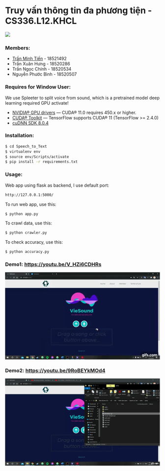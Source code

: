 # Truy vấn thông tin đa phương tiện - CS336.L12.KHCL

![](https://portal.uit.edu.vn/Styles/profi/images/logo186x150.png)

### Members:
* [Trần Minh Tiến] - 18521492
* Trần Xuân Hưng - 18520286
* Trần Ngọc Chính - 18520534
* Nguyễn Phước Bình - 18520507

### Requires for Window User:

We use Spleeter to split voice from sound, which is a pretrained model deep learning required GPU activate!

* [NVIDIA® GPU drivers](https://www.nvidia.com/download/index.aspx?lang=en-us) — CUDA® 11.0 requires 450.x or higher.
* [CUDA® Toolkit](https://developer.nvidia.com/cuda-toolkit-archive) — TensorFlow supports CUDA® 11 (TensorFlow >= 2.4.0)
* [cuDNN SDK 8.0.4](https://developer.nvidia.com/cudnn)

### Installation:

```sh
$ cd Speech_to_Text
$ virtualenv env
$ source env/Scripts/activate
$ pip install -r requirements.txt
```

### Usage:

Web app using flask as backend, I use default port:

```sh
http://127.0.0.1:5000/
```

To run web app, use this:
```sh
$ python app.py
```

To crawl data, use this:
```sh
$ python crawler.py
```

To check accuracy, use this:
```sh
$ python accuracy.py
```

### Demo1: https://youtu.be/V_HZi6CDHRs

[![demo1](demo1.gif)](https://youtu.be/V_HZi6CDHRs)

### Demo2: https://youtu.be/9RoBEYkMOd4

[![demo2](demo2.gif)](https://youtu.be/9RoBEYkMOd4)

[Trần Minh Tiến]: <https://github.com/fantashi099>
